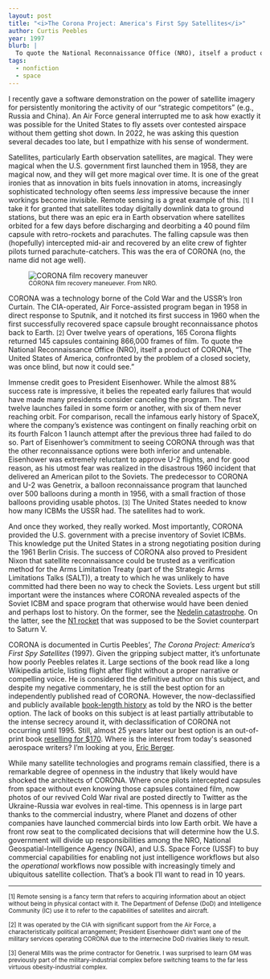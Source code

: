 ```yaml
---
layout: post
title: "<i>The Corona Project: America's First Spy Satellites</i>"
author: Curtis Peebles
year: 1997
blurb: |
  To quote the National Reconnaissance Office (NRO), itself a product of CORONA, “The United States of America, confronted by the problem of a closed society, was once blind, but now it could see.”
tags:
  - nonfiction
  - space
---
```


I recently gave a software demonstration on the power of satellite imagery for persistently monitoring the activity of our “strategic competitors” (e.g., Russia and China). An Air Force general interrupted me to ask how exactly it was possible for the United States to fly assets over contested airspace without them getting shot down. In 2022, he was asking this question several decades too late, but I empathize with his sense of wonderment.

Satellites, particularly Earth observation satellites, are magical. They were magical when the U.S. government first launched them in 1958, they are magical now, and they will get more magical over time. It is one of the great ironies that as innovation in bits fuels innovation in atoms, increasingly sophisticated technology often seems <i>less</i> impressive because the inner workings become invisible. Remote sensing is a great example of this. <small>[1]</small> I take it for granted that satellites today digitally downlink data to ground stations, but there was an epic era in Earth observation where satellites orbited for a few days before discharging and deorbiting a 40 pound film capsule with retro-rockets and parachutes. The falling capsule was then (hopefully) intercepted mid-air and recovered by an elite crew of fighter pilots turned parachute-catchers. This was the era of CORONA (no, the name did not age well).

<figure>
  <img alt="CORONA film recovery maneuver" src="https://upload.wikimedia.org/wikipedia/commons/f/f4/CORONA_film_recovery_maneuvar.jpg" />
  <figcaption>
    <small>
      CORONA film recovery maneuever. From NRO.
    </small>
  </figcaption>
</figure>

CORONA was a technology borne of the Cold War and the USSR’s Iron Curtain. The CIA-operated, Air Force-assisted program began in 1958 in direct response to Sputnik, and it notched its first success in 1960 when the first successfully recovered space capsule brought reconnaissance photos back to Earth. <small>[2]</small> Over twelve years of operations, 165 Corona flights returned 145 capsules containing 866,000 frames of film. To quote the National Reconnaissance Office (NRO), itself a product of CORONA, “The United States of America, confronted by the problem of a closed society, was once blind, but now it could see.”
 
Immense credit goes to President Eisenhower. While the almost 88% success rate is impressive, it belies the repeated early failures that would have made many presidents consider canceling the program. The first twelve launches failed in some form or another, with six of them never reaching orbit. For comparison, recall the infamous early history of SpaceX, where the company’s existence was contingent on finally reaching orbit on its fourth Falcon 1 launch attempt after the previous three had failed to do so. Part of Eisenhower’s commitment to seeing CORONA through was that the other reconnaissance options were both inferior and untenable. Eisenhower was extremely reluctant to approve U-2 flights, and for good reason, as his utmost fear was realized in the disastrous 1960 incident that delivered an American pilot to the Soviets. The predecessor to CORONA and U-2 was Genetrix, a balloon reconnaissance program that launched over 500 balloons during a month in 1956, with a small fraction of those balloons providing usable photos. <small>[3]</small> The United States needed to know how many ICBMs the USSR had. The satellites had to work.

And once they worked, they really worked. Most importantly, CORONA provided the U.S. government with a precise inventory of Soviet ICBMs. This knowledge put the United States in a strong negotiating position during the 1961 Berlin Crisis. The success of CORONA also proved to President Nixon that satellite reconnaissance could be trusted as a verification method for the Arms Limitation Treaty (part of the Strategic Arms Limitations Talks (SALT)), a treaty to which he was unlikely to have committed had there been no way to check the Soviets. Less urgent but still important were the instances where CORONA revealed aspects of the Soviet ICBM and space program that otherwise would have been denied and perhaps lost to history. On the former, see the [Nedelin catastrophe](https://en.wikipedia.org/wiki/Nedelin_catastrophe). On the latter, see the [N1 rocket](https://en.wikipedia.org/wiki/N1_(rocket)) that was supposed to be the Soviet counterpart to Saturn V.

CORONA is documented in Curtis Peebles’, <i>The Corona Project: America’s First Spy Satellites</i> (1997). Given the gripping subject matter, it’s unfortunate how poorly Peebles relates it. Large sections of the book read like a long Wikipedia article, listing flight after flight without a proper narrative or compelling voice. He is considered the definitive author on this subject, and despite my negative commentary, he is still the best option for an independently published read of CORONA. However, the now-declassified and publicly available [book-length history](https://www.nro.gov/Portals/65/documents/history/csnr/corona/The%20CORONA%20Story.pdf?ver=BgSn5nPYz45EZ9O_ZF57Ow%3d%3d) as told by the NRO is the better option. The lack of books on this subject is at least partially attributable to the intense secrecy around it, with declassification of CORONA not occurring until 1995. Still, almost 25 years later our best option is an out-of-print book [reselling for $170](https://www.amazon.com/Corona-Project-Americas-First-Satellites/dp/1557506884). Where is the interest from today's seasoned aerospace writers? I’m looking at you, [Eric Berger](https://arstechnica.com/author/ericberger/). 

While many satellite technologies and programs remain classified, there is a remarkable degree of openness in the industry that likely would have shocked the architects of CORONA. Where once pilots intercepted capsules from space without even knowing those capsules contained film, now photos of our revived Cold War rival are posted directly to Twitter as the Ukraine-Russia war evolves in real-time. This openness is in large part thanks to the commercial industry, where Planet and dozens of other companies have launched commercial birds into low Earth orbit. We have a front row seat to the complicated decisions that will determine how the U.S. government will divide up responsibilities among the NRO, National Geospatial-Intelligence Agency (NGA), and U.S. Space Force (USSF) to buy commercial capabilities for enabling not just intelligence workflows but also the <i>operational</i> workflows now possible with increasingly timely and ubiquitous satellite collection. That’s a book I’ll want to read in 10 years.  

---

<small>[1] Remote sensing is a fancy term that refers to acquiring information about an object without being in physical contact with it. The Department of Defense (DoD) and Intelligence Community (IC) use it to refer to the capabilities of satellites and aircraft.</small>

<small>[2] It was operated by the CIA with significant support from the Air Force, a characteristically political arrangement; President Eisenhower didn’t want one of the military services operating CORONA due to the internecine DoD rivalries likely to result.</small>

<small>[3] General Mills was the prime contractor for Genetrix. I was surprised to learn GM was previously part of the military-industrial complex before switching teams to the far less virtuous obesity-industrial complex.</small>
